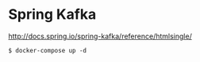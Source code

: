 # Spring Kafka

http://docs.spring.io/spring-kafka/reference/htmlsingle/

```
$ docker-compose up -d
```
